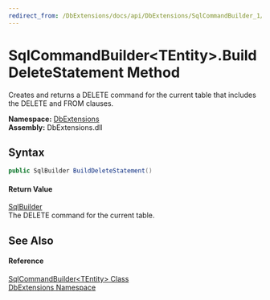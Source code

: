 ```yaml
---
redirect_from: /DbExtensions/docs/api/DbExtensions/SqlCommandBuilder_1/BuildDeleteStatement.html
---
```


SqlCommandBuilder&lt;TEntity>.BuildDeleteStatement Method
=========================================================
Creates and returns a DELETE command for the current table that includes the DELETE and FROM clauses.
  
**Namespace:** [DbExtensions][1]  
**Assembly:** DbExtensions.dll

Syntax
------

```csharp
public SqlBuilder BuildDeleteStatement()
```

#### Return Value
[SqlBuilder][2]  
The DELETE command for the current table.

See Also
--------

#### Reference
[SqlCommandBuilder&lt;TEntity> Class][3]  
[DbExtensions Namespace][1]  

[1]: ../README.md
[2]: ../SqlBuilder/README.md
[3]: README.md